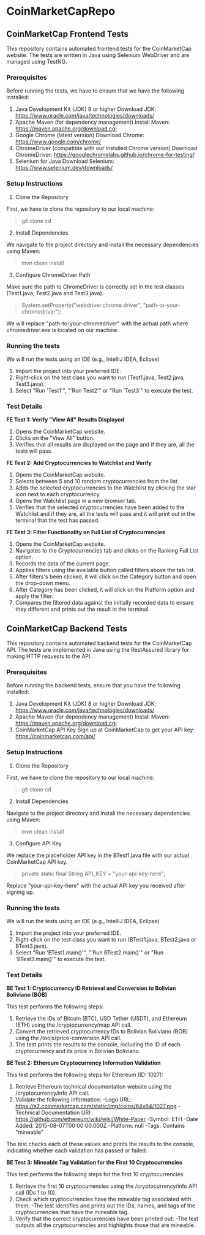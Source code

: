 # CoinMarketCapRepo

## CoinMarketCap Frontend Tests
This repository contains automated frontend tests for the CoinMarketCap website. The tests are written in Java using Selenium WebDriver and are managed using TestNG.

### Prerequisites
Before running the tests, we have to ensure that we have the following installed:

1. Java Development Kit (JDK) 8 or higher
   Download JDK: https://www.oracle.com/java/technologies/downloads/
2. Apache Maven (for dependency management)
   Install Maven: https://maven.apache.org/download.cgi
3. Google Chrome (latest version)
   Download Chrome: https://www.google.com/chrome/
4. ChromeDriver (compatible with our installed Chrome version)
   Download ChromeDriver: https://googlechromelabs.github.io/chrome-for-testing/
5. Selenium for Java
   Download Selenium: https://www.selenium.dev/downloads/

### Setup Instructions
1. Clone the Repository

First, we have to clone the repository to our local machine:

> git clone <repository-url>
> cd <repository-directory>

2. Install Dependencies

We navigate to the project directory and install the necessary dependencies using Maven:

> mvn clean install

3. Configure ChromeDriver Path

Make sure the path to ChromeDriver is correctly set in the test classes (Test1.java, Test2.java and Test3.java).

> System.setProperty("webdriver.chrome.driver", "path-to-your-chromedriver");

We will replace "path-to-your-chromedriver" with the actual path where chromedriver.exe is located on our machine.

### Running the tests
We will run the tests using an IDE (e.g., IntelliJ IDEA, Eclipse)
1. Import the project into your preferred IDE.
2. Right-click on the test class you want to run (Test1.java, Test2.java, Test3.java).
3. Select "Run 'Test1'", "'Run Test2'" or "Run 'Test3'" to execute the test.

### Test Details

**FE Test 1: Verify "View All" Results Displayed**

1. Opens the CoinMarketCap website.
2. Clicks on the "View All" button.
3. Verifies that all results are displayed on the page and if they are, all the tests will pass.

**FE Test 2: Add Cryptocurrencies to Watchlist and Verify**

1. Opens the CoinMarketCap website.
2. Selects between 5 and 10 random cryptocurrencies from the list.
3. Adds the selected cryptocurrencies to the Watchlist by clicking the star icon next to each cryptocurrency.
4. Opens the Watchlist page in a new browser tab.
5. Verifies that the selected cryptocurrencies have been added to the Watchlist and if they are, all the tests will pass and it will print out in the terminal that the test has passed.

**FE Test 3: Filter Functionality on Full List of Cryptocurrencies**
1. Opens the CoinMarketCap website.
2. Navigates to the Cryptocurrencies tab and clicks on the Ranking Full List option.
3. Records the data of the current page.
4. Applies filters using the available button called filters above the tab list.
5. After filters's been clicked, it will click on the Category button and open the drop-down menu.
6. After Category has been clicked, it will click on the Platform option and apply the filter.
7. Compares the filtered data against the initially recorded data to ensure they different and prints out the result in the terminal.

## CoinMarketCap Backend Tests
This repository contains automated backend tests for the CoinMarketCap API. The tests are implemented in Java using the RestAssured library for making HTTP requests to the API.

### Prerequisites
Before running the backend tests, ensure that you have the following installed:

1. Java Development Kit (JDK) 8 or higher
   Download JDK: https://www.oracle.com/java/technologies/downloads/
2. Apache Maven (for dependency management)
   Install Maven: https://maven.apache.org/download.cgi
3. CoinMarketCap API Key
   Sign up at CoinMarketCap to get your API key: https://coinmarketcap.com/api/

### Setup Instructions
1. Clone the Repository

First, we have to clone the repository to our local machine:

> git clone <repository-url>
> cd <repository-directory>

2. Install Dependencies

Navigate to the project directory and install the necessary dependencies using Maven:

> mvn clean install

3. Configure API Key

We replace the placeholder API key in the BTest1.java file with our actual CoinMarketCap API key.

> private static final String API_KEY = "your-api-key-here";

Replace "your-api-key-here" with the actual API key you received after signing up.

### Running the tests
We will run the tests using an IDE (e.g., IntelliJ IDEA, Eclipse)
1. Import the project into your preferred IDE.
2. Right-click on the test class you want to run (BTest1.java, BTest2.java or BTest3.java).
3. Select "Run 'BTest1.main()'", "'Run BTest2.main()'" or "Run 'BTest3.main()'" to execute the test.

### Test Details

**BE Test 1: Cryptocurrency ID Retrieval and Conversion to Bolivian Boliviano (BOB)**

This test performs the following steps:

1. Retrieve the IDs of Bitcoin (BTC), USD Tether (USDT), and Ethereum (ETH) using the /cryptocurrency/map API call.
2. Convert the retrieved cryptocurrency IDs to Bolivian Boliviano (BOB) using the /tools/price-conversion API call.
3. The test prints the results to the console, including the ID of each cryptocurrency and its price in Bolivian Boliviano.

**BE Test 2: Ethereum Cryptocurrency Information Validation**

This test performs the following steps for Ethereum (ID: 1027):

1. Retrieve Ethereum technical documentation website using the /cryptocurrency/info API call.
2. Validate the following information:
   -Logo URL: https://s2.coinmarketcap.com/static/img/coins/64x64/1027.png
   -Technical Documentation URI: https://github.com/ethereum/wiki/wiki/White-Paper
   -Symbol: ETH
   -Date Added: 2015-08-07T00:00:00.000Z
   -Platform: null
   -Tags: Contains "mineable"

The test checks each of these values and prints the results to the console, indicating whether each validation has passed or failed.

**BE Test 3: Mineable Tag Validation for the First 10 Cryptocurrencies**

This test performs the following steps for the first 10 cryptocurrencies:

1. Retrieve the first 10 cryptocurrencies using the /cryptocurrency/info API call (IDs 1 to 10).
2. Check which cryptocurrencies have the mineable tag associated with them:
   -The test identifies and prints out the IDs, names, and tags of the cryptocurrencies that have the mineable tag.
3. Verify that the correct cryptocurrencies have been printed out:
   -The test outputs all the cryptocurrencies and highlights those that are mineable.